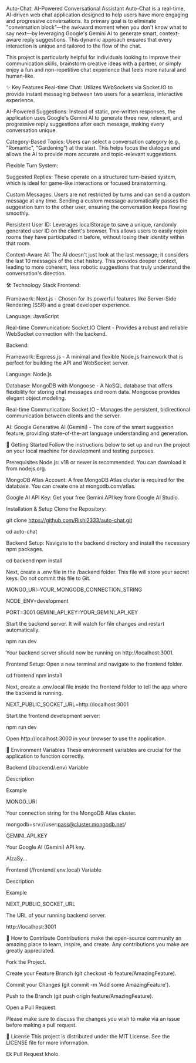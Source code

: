Auto-Chat: AI-Powered Conversational Assistant
Auto-Chat is a real-time, AI-driven web chat application designed to help users have more engaging and progressive conversations. Its primary goal is to eliminate "conversation block"—the awkward moment when you don't know what to say next—by leveraging Google's Gemini AI to generate smart, context-aware reply suggestions. This dynamic approach ensures that every interaction is unique and tailored to the flow of the chat.

This project is particularly helpful for individuals looking to improve their communication skills, brainstorm creative ideas with a partner, or simply enjoy a fun and non-repetitive chat experience that feels more natural and human-like.

✨ Key Features
Real-time Chat: Utilizes WebSockets via Socket.IO to provide instant messaging between two users for a seamless, interactive experience.

AI-Powered Suggestions: Instead of static, pre-written responses, the application uses Google's Gemini AI to generate three new, relevant, and progressive reply suggestions after each message, making every conversation unique.

Category-Based Topics: Users can select a conversation category (e.g., "Romantic", "Gardening") at the start. This helps focus the dialogue and allows the AI to provide more accurate and topic-relevant suggestions.

Flexible Turn System:

Suggested Replies: These operate on a structured turn-based system, which is ideal for game-like interactions or focused brainstorming.

Custom Messages: Users are not restricted by turns and can send a custom message at any time. Sending a custom message automatically passes the suggestion turn to the other user, ensuring the conversation keeps flowing smoothly.

Persistent User ID: Leverages localStorage to save a unique, randomly generated user ID on the client's browser. This allows users to easily rejoin rooms they have participated in before, without losing their identity within that room.

Context-Aware AI: The AI doesn't just look at the last message; it considers the last 10 messages of the chat history. This provides deeper context, leading to more coherent, less robotic suggestions that truly understand the conversation's direction.

🛠️ Technology Stack
Frontend:

Framework: Next.js - Chosen for its powerful features like Server-Side Rendering (SSR) and a great developer experience.

Language: JavaScript

Real-time Communication: Socket.IO Client - Provides a robust and reliable WebSocket connection with the backend.

Backend:

Framework: Express.js - A minimal and flexible Node.js framework that is perfect for building the API and WebSocket server.

Language: Node.js

Database: MongoDB with Mongoose - A NoSQL database that offers flexibility for storing chat messages and room data. Mongoose provides elegant object modeling.

Real-time Communication: Socket.IO - Manages the persistent, bidirectional communication between clients and the server.

AI: Google Generative AI (Gemini) - The core of the smart suggestion feature, providing state-of-the-art language understanding and generation.

🚀 Getting Started
Follow the instructions below to set up and run the project on your local machine for development and testing purposes.

Prerequisites
Node.js: v18 or newer is recommended. You can download it from nodejs.org.

MongoDB Atlas Account: A free MongoDB Atlas cluster is required for the database. You can create one at mongodb.com/atlas.

Google AI API Key: Get your free Gemini API key from Google AI Studio.

Installation & Setup
Clone the Repository:

git clone https://github.com/Rishi2333/auto-chat.git

cd auto-chat

Backend Setup:
Navigate to the backend directory and install the necessary npm packages.

cd backend
npm install

Next, create a .env file in the /backend folder. This file will store your secret keys. Do not commit this file to Git.

MONGO_URI=YOUR_MONGODB_CONNECTION_STRING

NODE_ENV=development

PORT=3001
GEMINI_API_KEY=YOUR_GEMINI_API_KEY

Start the backend server. It will watch for file changes and restart automatically.

npm run dev

Your backend server should now be running on http://localhost:3001.

Frontend Setup:
Open a new terminal and navigate to the frontend folder.

cd frontend
npm install

Next, create a .env.local file inside the frontend folder to tell the app where the backend is running.

NEXT_PUBLIC_SOCKET_URL=http://localhost:3001

Start the frontend development server:

npm run dev

Open http://localhost:3000 in your browser to use the application.

🔑 Environment Variables
These environment variables are crucial for the application to function correctly.

Backend (/backend/.env)
Variable

Description

Example

MONGO_URI

Your connection string for the MongoDB Atlas cluster.

mongodb+srv://user:pass@cluster.mongodb.net/

GEMINI_API_KEY

Your Google AI (Gemini) API key.

AIzaSy...

Frontend (/frontend/.env.local)
Variable

Description

Example

NEXT_PUBLIC_SOCKET_URL

The URL of your running backend server.

http://localhost:3001

🤝 How to Contribute
Contributions make the open-source community an amazing place to learn, inspire, and create. Any contributions you make are greatly appreciated.

Fork the Project.

Create your Feature Branch (git checkout -b feature/AmazingFeature).

Commit your Changes (git commit -m 'Add some AmazingFeature').

Push to the Branch (git push origin feature/AmazingFeature).

Open a Pull Request.

Please make sure to discuss the changes you wish to make via an issue before making a pull request.

📄 License
This project is distributed under the MIT License. See the LICENSE file for more information.

Ek Pull Request kholo.
